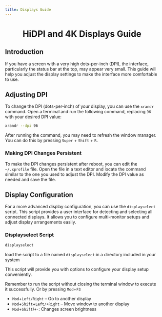 ```yaml
---
title: Displays Guide
---
```


<div align="center">
    <h1>HiDPI and 4K Displays Guide</h1>
</div>

## Introduction
If you have a screen with a very high dots-per-inch (DPI), the interface, particularly the status bar at the top, may appear very small. This guide will help you adjust the display settings to make the interface more comfortable to use.

## Adjusting DPI
To change the DPI (dots-per-inch) of your display, you can use the `xrandr` command. Open a terminal and run the following command, replacing `96` with your desired DPI value:

```bash
xrandr --dpi 96
```

After running the command, you may need to refresh the window manager. You can do this by pressing `Super` + `Shift` + `R`.

### Making DPI Changes Persistent
To make the DPI changes persistent after reboot, you can edit the `~/.xprofile` file. Open the file in a text editor and locate the command similar to the one you used to adjust the DPI. Modify the DPI value as needed and save the file.

## Display Configuration
For a more advanced display configuration, you can use the `displayselect` script. This script provides a user interface for detecting and selecting all connected displays. It allows you to configure multi-monitor setups and adjust display arrangements easily.

### Displayselect Script

```bash
displayselect
```

load the script to a file named `displayselect` in a directory included in your system

This script will provide you with options to configure your display setup conveniently.

Remember to run the script without closing the terminal window to execute it successfully. Or by pressing `Mod`+`F3`
- `Mod`+`Left/Right` – Go to another display
- `Mod`+`Shift`+`Left/+Right` – Move window to another display
- `Mod`+`Shift`/`+-`: Changes screen brightness
